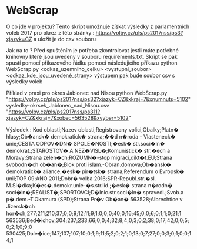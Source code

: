 # WebScrap
O co jde v projektu?
Tento skript umožnuje získat výsledky z parlamentních voleb 2017 pro okrez z této stránky : https://volby.cz/pls/ps2017nss/ps3?xjazyk=CZ a uložit je do csv souboru

Jak na to ?
Před spuštěním je potřeba zkontrolovat jestli máte potřebné knihovny které jsou uvedeny v souboru requirements.txt. Skript se pak spustí pomocí příkazového řádku pomocí následujícího příkazu 
python WebScrap.py <odkaz_uzemniho_celku> <vystupni_soubor> <odkaz_kde_jsou_uvedené_strany> 
výstupem pak bude soubor csv s výsledky voleb

Příklad v praxi pro okres Jablonec nad Nisou 
python WebScrap.py "https://volby.cz/pls/ps2017nss/ps32?xjazyk=CZ&xkraj=7&xnumnuts=5102" vysledky-okrsek_Jablonec_nad_Nisou.csv "https://volby.cz/pls/ps2017nss/ps311?xjazyk=CZ&xkraj=7&xobec=563528&xvyber=5102" 

Výsledek : 
Kod oblasti;Nazev oblasti;Registrovany volici;Obalky;Platn� hlasy;Ob�ansk� demokratick� strana;��d n�roda - Vlasteneck� unie;CESTA ODPOV�DN� SPOLE�NOSTI;�esk� str.soci�ln� demokrat.;STAROSTOV� A NEZ�VISL�;Komunistick� str.�ech a Moravy;Strana zelen�ch;ROZUMN�-stop migraci,dikt�t.EU;Strana svobodn�ch ob�an�;Blok proti islam.-Obran.domova;Ob�ansk� demokratick� aliance;�esk� pir�tsk� strana;Referendum o Evropsk� unii;TOP 09;ANO 2011;Dobr� volba 2016;SPR-Republ.str.�sl. M.Sl�dka;K�es�.demokr.unie-�s.str.lid.;�esk� strana n�rodn� soci�ln�;REALIST�;SPORTOVCI;D�lnic.str.soci�ln� spravedl.;Svob.a p�.dem.-T.Okamura (SPD);Strana Pr�v Ob�an�
563528;Albrechtice v Jizersk�ch hor�ch;277;211;210;37;0;0;9;12;11;9;1;0;0;0;40;0;16;45;0;0;6;0;1;1;0;21;1
563536;Bed�ichov;304;237;233;66;0;0;4;32;8;4;0;3;0;2;38;0;17;42;0;0;5;0;2;1;0;9;0
530425;Dale�ice;147;107;107;10;0;1;9;11;5;2;0;2;1;0;13;0;7;27;0;0;3;0;1;0;0;14;1
